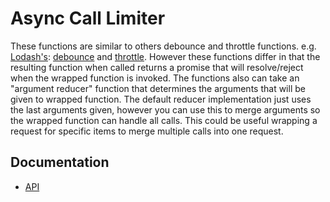 # Async Call Limiter

These functions are similar to others debounce and throttle functions. e.g. [Lodash's](https://lodash.com): [debounce](https://lodash.com/docs/4.17.15#debounce) and [throttle](https://lodash.com/docs/4.17.15#throttle).
However these functions differ in that the resulting function when called returns a promise that will resolve/reject when the wrapped function is invoked. The functions also can take an "argument reducer" function that determines the arguments that will be given to wrapped function.
The default reducer implementation just uses the last arguments given, however you can use this to merge arguments so the wrapped function can handle all calls. This could be useful wrapping a request for specific items to merge multiple calls into one request.

## Documentation

- [API](api/)
